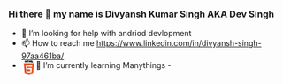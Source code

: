 ### Hi there 👋 my name is Divyansh Kumar Singh AKA Dev Singh
  
 - 🤔 I’m looking for help with andriod devlopment
 - 📫 How to reach me https://www.linkedin.com/in/divyansh-singh-97aa461ba/
 - 🌱 I’m currently learning Manythings
 -<a rel="nofollow"><img align="left" alt="HTML5" width="26px" src="https://raw.githubusercontent.com/github/explore/80688e429a7d4ef2fca1e82350fe8e3517d3494d/topics/html/html.png" style="max-width:100%;"></a>


<!--
**devsingh1234/devsingh1234** is a ✨ _special_ ✨ repository because its `README.md` (this file) appears on your GitHub profile.

Here are some ideas to get you started:

- 🔭 I’m currently working on speech to text 
- 🌱 I’m currently learning ...
- 👯 I’m looking to collaborate on ...
- 🤔 I’m looking for help with ...
- 💬 Ask me about ...
- 📫 How to reach me: ...
- 😄 Pronouns: ...
- ⚡ Fun fact: ...
-->
